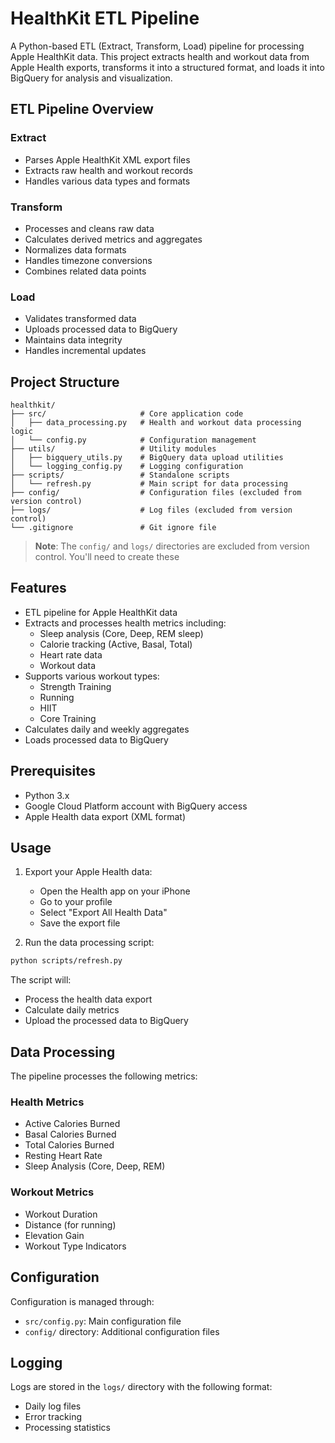 # HealthKit ETL Pipeline

A Python-based ETL (Extract, Transform, Load) pipeline for processing Apple HealthKit data. This project extracts health and workout data from Apple Health exports, transforms it into a structured format, and loads it into BigQuery for analysis and visualization.

## ETL Pipeline Overview

### Extract
- Parses Apple HealthKit XML export files
- Extracts raw health and workout records
- Handles various data types and formats

### Transform
- Processes and cleans raw data
- Calculates derived metrics and aggregates
- Normalizes data formats
- Handles timezone conversions
- Combines related data points

### Load
- Validates transformed data
- Uploads processed data to BigQuery
- Maintains data integrity
- Handles incremental updates

## Project Structure

```
healthkit/
├── src/                     # Core application code
│   ├── data_processing.py   # Health and workout data processing logic
│   └── config.py            # Configuration management
├── utils/                   # Utility modules
│   ├── bigquery_utils.py    # BigQuery data upload utilities
│   └── logging_config.py    # Logging configuration
├── scripts/                 # Standalone scripts
│   └── refresh.py           # Main script for data processing
├── config/                  # Configuration files (excluded from version control)
├── logs/                    # Log files (excluded from version control)
└── .gitignore               # Git ignore file
```

> **Note**: The `config/` and `logs/` directories are excluded from version control. You'll need to create these 

## Features

- ETL pipeline for Apple HealthKit data
- Extracts and processes health metrics including:
  - Sleep analysis (Core, Deep, REM sleep)
  - Calorie tracking (Active, Basal, Total)
  - Heart rate data
  - Workout data
- Supports various workout types:
  - Strength Training
  - Running
  - HIIT
  - Core Training
- Calculates daily and weekly aggregates
- Loads processed data to BigQuery

## Prerequisites

- Python 3.x
- Google Cloud Platform account with BigQuery access
- Apple Health data export (XML format)


## Usage

1. Export your Apple Health data:
   - Open the Health app on your iPhone
   - Go to your profile
   - Select "Export All Health Data"
   - Save the export file

2. Run the data processing script:
```bash
python scripts/refresh.py
```

The script will:
- Process the health data export
- Calculate daily metrics
- Upload the processed data to BigQuery

## Data Processing

The pipeline processes the following metrics:

### Health Metrics
- Active Calories Burned
- Basal Calories Burned
- Total Calories Burned
- Resting Heart Rate
- Sleep Analysis (Core, Deep, REM)

### Workout Metrics
- Workout Duration
- Distance (for running)
- Elevation Gain
- Workout Type Indicators

## Configuration

Configuration is managed through:
- `src/config.py`: Main configuration file
- `config/` directory: Additional configuration files

## Logging

Logs are stored in the `logs/` directory with the following format:
- Daily log files
- Error tracking
- Processing statistics
